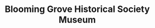 ---
layout: repo
title: "Blooming Grove Historical Society Museum"
id: 16486
permalink: repos/16486/
---